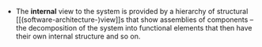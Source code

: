 - The **internal** view to the system is provided by a hierarchy of structural [[(software-architecture-)view]]s that show assemblies of components – the decomposition of the system into functional elements that then have their own internal structure and so on.